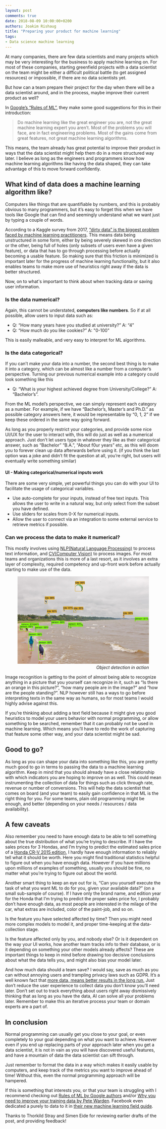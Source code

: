 ```yaml
---
layout: post
comments: true
date: 2018-08-09 10:00:00+0200
authors: Joakim Rishaug
title: "Preparing your product for machine learning"
tags:
- Data science machine learning
---
```


At many companies, there are few data scientists and many projects which may be very interesting for the business to
apply machine learning on. For most of these companies, starting greenfield projects with a data scientist on the team
might be either a difficult political battle (to get assigned resources) or impossible, if there are no data scientists yet.

But how can a team prepare their project for the day when there will be a data scientist
around, and in the process, maybe improve their current product as well?

In [Google’s “Rules of ML”](https://developers.google.com/machine-learning/guides/rules-of-ml/),
they make some good suggestions for this in their introduction:
> Do machine learning like the great engineer you are, not the great machine learning expert you aren’t.
Most of the problems you will face, are in fact engineering problems. Most of the gains come from great features, not great machine learning algorithms.

This means, the team already has great potential to improve their product in ways that the data
scientist might help them do in a more structured way later. I believe as long as the engineers and programmers
know how machine learning algorithms like having the data shaped, they can take advantage of this to move forward confidently.

## What kind of data does a machine learning algorithm like?
Computers like things that are quantifiable by numbers, and this is probably obvious to many programmers,
but it’s easy to forget this when we have tools like Google that can find and seemingly understand what we want just by typing a couple of words.

According to a Kaggle survey from 2017, [“dirty data” is the biggest problem faced by machine learning practitioners](https://www.theverge.com/2017/11/1/16589246/machine-learning-data-science-dirty-data-kaggle-survey-2017).
This means data being unstructured in some form, either by being severely skewed in one direction or the other, being
full of holes (only subsets of users even have a given feature), or data that has to go through processing before
actually becoming a usable feature. So making sure that this friction is minimized is important later for the progress
of machine learning functionality, but it also enables teams to make more use of heuristics right away if the data
is better structured.

Now, on to what's important to think about when tracking data or saving user information.

### Is the data numerical?
Again, this cannot be understated, **computers like numbers**. So if at all possible, allow users to input data such as:
* Q: “How many years have you studied at university?” A: “4”
* Q: “How much do you like cookies?” A: "0-100"


This is easily malleable, and very easy to interpret for ML algorithms.

### Is the data categorical?
If you can’t make your data into a number, the second best thing is to make it into a category,
which can be almost like a number from a computer’s perspective.
Turning our previous numerical example into a category could look something like this
* Q: “What is your highest achieved degree from University/College?” A: “Bachelor’s”.

From the ML model’s perspective,
we can simply represent each category as a number. For example, if we have “Bachelor’s, Master’s and Ph.D.”
as possible category answers here, it would be representable by “0, 1, 2” if we keep these ordered in the same way going forward.

As long as you properly restrict your categories, and provide some nice UI/UX for the user to interact with, this will
do just as well as a numerical approach. Just don’t let users type in whatever they like as their categorical answer,
such as “Bachelor” “B.A.”, “About f0ur years” etc, as this will doom you to forever clean up data afterwards before using it.
(if you think the last option was a joke and didn’t fit the question at all, you’re right, but users will eventually write something similar)

#### UI - Making categorical/numerical inputs work ####
There are some very simple, yet powerful things you can do with your UI to facilitate the usage of categorical variables.
* Use auto-complete for your inputs, instead of free text inputs. This allows the user to write in a natural way, but only select from the subset you have defined.
* Use sliders for scales from 0-X for numerical inputs.
* Allow the user to connect via an integration to some external service to retrieve metrics if possible.

### Can we process the data to make it numerical?
This mostly involves using [NLP(Natural Language Processing)](https://en.wikipedia.org/wiki/Natural_language_processing)
to process text information, and [CV(Computer Vision)](https://en.wikipedia.org/wiki/Computer_vision)
to process images. For most teams and organizations this is more of a last resort, as it involves an extra layer of
complexity, required competency and up-front work before actually starting to make use of the data.

<figure>
    <img class="center-block" src="/images/2018-08-09-preparing-your-product-for-ml/object_detection.jpg" alt="object detection" title="object detection" />
    <figcaption style="text-align:right; font-style:italic;">Object detection in action</figcaption>
</figure>

Image recognition is getting to the point of almost being able to recognize anything in a picture that you yourself
can recognize in it, such as “Is there an orange in this picture?”, “how many people are in the image?” and
“how are the people standing?”. NLP however still has a ways to go before interpreting texts in the same way as humans,
so for most teams I would highly advise against this.

If you’re thinking about adding a text field because it might give you good heuristics to model your
users behavior with normal programming, or allow something to be searched, remember that it can probably
not be used in machine learning. Which means you’ll have to redo the work of capturing that feature some other way, and your data scientist might be sad.

## Good to go?
As long as you can shape your data into something like this, you are pretty much good to go in terms to passing
the data to a machine learning algorithm. Keep in mind that you should already have a close relationship with which
 indicators you are hoping to improve on as well. This could mean instrumenting the collection of
 data for things such as click through rate, revenue or number of conversions. This will help the data scientist
 that comes on board (and your team) to easily gain confidence in that ML is the right thing for you.
 For some teams, plain old programming might be enough, and better (depending on your needs / resources / data availability).

## A few caveats
Also remember you need to have enough data to be able to tell something about the true distribution of what you’re trying to describe.
If I have the sales prices for 3 Hondas, and I’m trying to predict the estimated sales price of a [Honda CR-V 2015 edition](https://en.wikipedia.org/wiki/Honda_CR-V),
I hardly have enough information to reliably tell what it should be worth. Here you might find traditional
statistics helpful to figure out when you have enough data. However if you have millions upon millions of examples
of something, usually you should be fine, no matter what you’re trying to figure out about the world.

Another smart thing to keep an eye out for is, “Can you yourself execute the task of what you want ML to do for you,
given your available data?” (on a small sub-sample of course).
If I have only the brand name, and edition year for the Honda that I’m trying to predict the proper sales price for,
I probably don’t have enough data, as most people are interested in the milage of the car, what extras are included, color of the paint-job, and so on.

Is the feature you have selected affected by time? Then you might need more complex models to model it, and proper time-keeping at the data-collection stage.

Is the feature affected only by you, and nobody else? Or is it dependent on the way your UI works,
how another team tracks info to their database, or is it depending on something your other models already affects?
These are important things to keep in mind before drawing too decisive conclusions about what the data tells you, and might also bias your model later.

And how much data should a team save? I would say, save as much as you can without annoying users and trampling privacy laws such as GDPR.
It’s a well known fact that [more data, means better results in the long run.](https://youtu.be/yvDCzhbjYWs?t=551)
Just don’t reduce the user experience to collect data you don’t know you’ll need later.
Don’t set out to track everything about users right away dismissively thinking that as long as you have the data, AI can solve all your problems later.
Remember to make this an iterative process your team or domain experts are a part of.

## In conclusion
Normal programming can usually get you close to your goal, or even completely to your goal depending
on what you want to achieve. However even if you end up replacing parts of your approach later when you get a data scientist,
it is not in vain as you will have discovered useful features, and have a mountain of data the data scientist can sift through.

Just remember to format the data in a way which makes it easily usable by computers,
and keep track of the metrics you want to improve ahead of time! Without this, even the normal programming approach will be hampered.

If this is something that interests you, or that your team is struggling with
I recommend checking out [Rules of ML by Google authors](https://developers.google.com/machine-learning/guides/rules-of-ml/)
and/or [Why you need to improve your training data by Pete Warden](https://petewarden.com/2018/05/28/why-you-need-to-improve-your-training-data-and-how-to-do-it/).
Facebook even dedicated a purely to data to it in [their new machine learning field guide](https://research.fb.com/the-facebook-field-guide-to-machine-learning-video-series/).

Thanks to Thorkild Stray and Simen Eide for reviewing earlier drafts of the post, and providing feedback!

